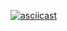 [![asciicast](https://asciinema.org/a/6d7KuXnuHrxrdvzvoOgEFqHj1.svg)](https://asciinema.org/a/6d7KuXnuHrxrdvzvoOgEFqHj1)